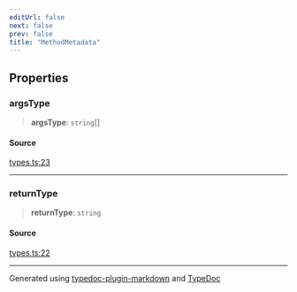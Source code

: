 ```yaml
---
editUrl: false
next: false
prev: false
title: "MethodMetadata"
---
```


## Properties

### argsType

> **argsType**: `string`[]

#### Source

[types.ts:23](https://github.com/dmdin/chord/blob/3033a5a/src/types.ts#L23)

***

### returnType

> **returnType**: `string`

#### Source

[types.ts:22](https://github.com/dmdin/chord/blob/3033a5a/src/types.ts#L22)

***

Generated using [typedoc-plugin-markdown](https://www.npmjs.com/package/typedoc-plugin-markdown) and [TypeDoc](https://typedoc.org/)
